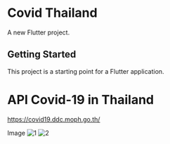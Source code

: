 # Covid Thailand

A new Flutter project.

## Getting Started

This project is a starting point for a Flutter application.

# API Covid-19 in Thailand
https://covid19.ddc.moph.go.th/

Image
![1](https://user-images.githubusercontent.com/98786740/155882814-24748af7-b877-4522-8b32-9ba82751d833.jpg)
![2](https://user-images.githubusercontent.com/98786740/155882817-1838f32e-683a-4a40-a36a-afd2ce2a618c.jpg)


